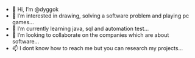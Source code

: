 - 👋 Hi, I’m @dyggok
- 👀 I’m interested in drawing, solving a software problem and playing pc games...
- 🌱 I’m currently learning java, sql and automation test...
- 💞️ I’m looking to collaborate on the companies which are about software...
- 📫 I dont know how to reach me but you can research my projects...

<!---
dyggok/dyggok is a ✨ special ✨ repository because its `README.md` (this file) appears on your GitHub profile.
You can click the Preview link to take a look at your changes.
--->
